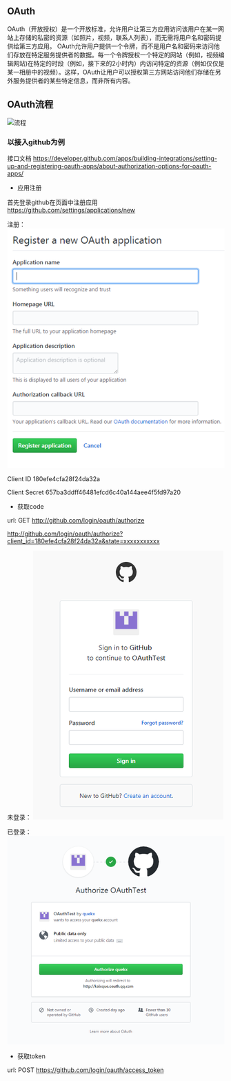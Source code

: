 ## OAuth

OAuth（开放授权）是一个开放标准，允许用户让第三方应用访问该用户在某一网站上存储的私密的资源（如照片，视频，联系人列表），而无需将用户名和密码提供给第三方应用。
OAuth允许用户提供一个令牌，而不是用户名和密码来访问他们存放在特定服务提供者的数据。每一个令牌授权一个特定的网站（例如，视频编辑网站)在特定的时段（例如，接下来的2小时内）内访问特定的资源（例如仅仅是某一相册中的视频）。这样，OAuth让用户可以授权第三方网站访问他们存储在另外服务提供者的某些特定信息，而非所有内容。

## OAuth流程

![流程](http://image.beekka.com/blog/2014/bg2014051204.png)

### 以接入github为例

接口文档
https://developer.github.com/apps/building-integrations/setting-up-and-registering-oauth-apps/about-authorization-options-for-oauth-apps/

- 应用注册

首先登录github在页面中注册应用
https://github.com/settings/applications/new

注册：
![注册应用](https://raw.githubusercontent.com/quekx/tip/master/img1.png)


Client ID
180efe4cfa28f24da32a

Client Secret
657ba3ddff46481efcd6c40a144aee4f5fd97a20


- 获取code

url:
GET http://github.com/login/oauth/authorize


http://github.com/login/oauth/authorize?client_id=180efe4cfa28f24da32a&state=xxxxxxxxxxx

未登录：
![](https://raw.githubusercontent.com/quekx/tip/master/img2.png)

已登录：
![](https://raw.githubusercontent.com/quekx/tip/master/img3.png)


- 获取token

url:
POST https://github.com/login/oauth/access_token



